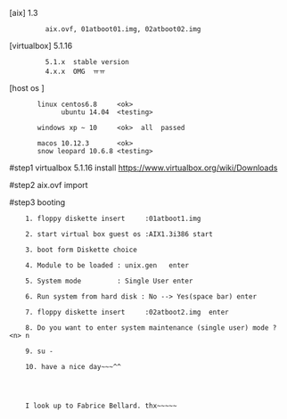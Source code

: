 [aix]        1.3
            
             aix.ovf, 01atboot01.img, 02atboot02.img

[virtualbox] 5.1.16 
             
             5.1.x  stable version
             4.x.x  OMG  ㅠㅠ
             

[host os ] 

           linux centos6.8     <ok> 
                 ubuntu 14.04  <testing>

           windows xp ~ 10     <ok>  all  passed
           
           macos 10.12.3       <ok>  
           snow leopard 10.6.8 <testing>


#step1  virtualbox 5.1.16  install  https://www.virtualbox.org/wiki/Downloads

#step2  aix.ovf import


#step3  booting
        
        
        1. floppy diskette insert     :01atboot1.img
        
        2. start virtual box guest os :AIX1.3i386 start
        
        3. boot form Diskette choice
        
        4. Module to be loaded : unix.gen   enter
        
        5. System mode         : Single User enter
        
        6. Run system from hard disk : No --> Yes(space bar) enter
       
        7. floppy diskette insert     :02atboot2.img  enter 
        
        8. Do you want to enter system maintenance (single user) mode ? <n> n
        
        9. su -
        
        10. have a nice day~~~^^
        
        
        
        
        I look up to Fabrice Bellard. thx~~~~~
        
        
        

